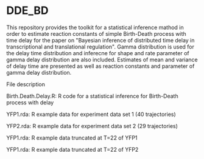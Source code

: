 # DDE_BD

This repository provides the toolkit for a statistical inference mathod in order to estimate reaction constants of simple Birth-Death process with time delay for the paper on "Bayesian inference of distributed time delay in transcriptional and translational regulation". Gamma distribution is used for the delay time distribution and inferecne for shape and rate parameter of gamma delay distribution are also included. Estimates of mean and variance of delay time are presented as well as reaction constants and parameter of gamma delay distribution.

File description 

Birth.Death.Delay.R: R code for a statistical inference for Birth-Death process with delay

YFP1.rda: R example data for experiment data set 1 (40 trajectories)

YFP2.rda: R example data for experiment data set 2 (29 trajectories)

YFP1.rda: R example data truncated at T=22 of YFP1

YFP1.rda: R example data truncated at T=22 of YFP2
